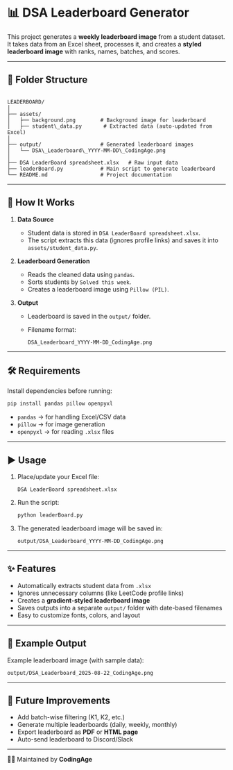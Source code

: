 # 📊 DSA Leaderboard Generator

This project generates a **weekly leaderboard image** from a student dataset.  
It takes data from an Excel sheet, processes it, and creates a **styled leaderboard image** with ranks, names, batches, and scores.

---

## 📂 Folder Structure

```

LEADERBOARD/
│
├── assets/
│   ├── background.png        # Background image for leaderboard
│   ├── student\_data.py       # Extracted data (auto-updated from Excel)
│
├── output/                   # Generated leaderboard images
│   └── DSA\_Leaderboard\_YYYY-MM-DD\_CodingAge.png
│
├── DSA LeaderBoard spreadsheet.xlsx   # Raw input data
├── leaderBoard.py            # Main script to generate leaderboard
└── README.md                 # Project documentation

````

---

## 🚀 How It Works

1. **Data Source**  
   - Student data is stored in `DSA LeaderBoard spreadsheet.xlsx`.  
   - The script extracts this data (ignores profile links) and saves it into `assets/student_data.py`.

2. **Leaderboard Generation**  
   - Reads the cleaned data using `pandas`.  
   - Sorts students by `Solved this week`.  
   - Creates a leaderboard image using `Pillow (PIL)`.

3. **Output**  
   - Leaderboard is saved in the `output/` folder.  
   - Filename format:  

     ```
     DSA_Leaderboard_YYYY-MM-DD_CodingAge.png
     ```

---

## 🛠️ Requirements

Install dependencies before running:

```bash
pip install pandas pillow openpyxl
````

* `pandas` → for handling Excel/CSV data
* `pillow` → for image generation
* `openpyxl` → for reading `.xlsx` files

---

## ▶️ Usage

1. Place/update your Excel file:

   ```
   DSA LeaderBoard spreadsheet.xlsx
   ```

2. Run the script:

   ```bash
   python leaderBoard.py
   ```

3. The generated leaderboard image will be saved in:

   ```
   output/DSA_Leaderboard_YYYY-MM-DD_CodingAge.png
   ```

---

## ✨ Features

* Automatically extracts student data from `.xlsx`
* Ignores unnecessary columns (like LeetCode profile links)
* Creates a **gradient-styled leaderboard image**
* Saves outputs into a separate `output/` folder with date-based filenames
* Easy to customize fonts, colors, and layout

---

## 📌 Example Output

Example leaderboard image (with sample data):

```
output/DSA_Leaderboard_2025-08-22_CodingAge.png
```

---

## 🔮 Future Improvements

* Add batch-wise filtering (K1, K2, etc.)
* Generate multiple leaderboards (daily, weekly, monthly)
* Export leaderboard as **PDF** or **HTML page**
* Auto-send leaderboard to Discord/Slack

---

👨‍💻 Maintained by **CodingAge**

```


